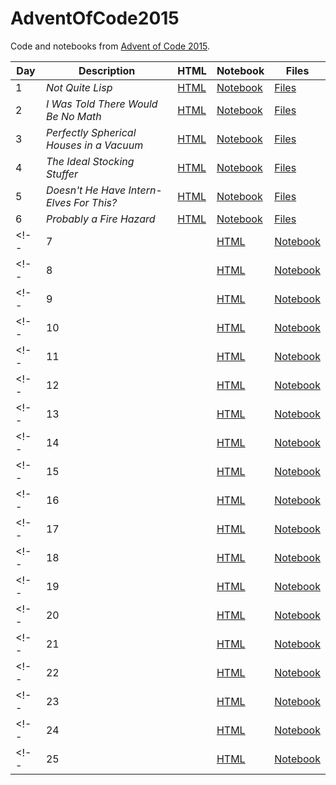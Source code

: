 # AdventOfCode2015


Code and notebooks from [Advent of Code 2015](https://adventofcode.com/2015).

| Day | Description | HTML | Notebook | Files |
| --- | --- | --- | --- | --- |
| 1 | *Not Quite Lisp* | [HTML](https://exitingbear.github.io/AdventOfCode2015/Day-1.nb.html) | [Notebook](<Day 1/Day1.Rmd>) | [Files](<Day 1>) |
| 2 | *I Was Told There Would Be No Math* | [HTML](https://exitingbear.github.io/AdventOfCode2015/Day-2.nb.html) | [Notebook](<Day 2/Day2.Rmd>) | [Files](<Day 2>) |
| 3 | *Perfectly Spherical Houses in a Vacuum* | [HTML](https://exitingbear.github.io/AdventOfCode2015/Day-3.nb.html) | [Notebook](<Day 3/Day3.Rmd>) | [Files](<Day 3>) |
| 4 | *The Ideal Stocking Stuffer* | [HTML](https://exitingbear.github.io/AdventOfCode2015/Day-4.nb.html) | [Notebook](<Day 4/Day4.Rmd>) | [Files](<Day 4>) |
| 5 | *Doesn't He Have Intern-Elves For This?* | [HTML](https://exitingbear.github.io/AdventOfCode2015/Day-5.nb.html) | [Notebook](<Day 5/Day5.Rmd>) | [Files](<Day 5>) |
| 6 | *Probably a Fire Hazard* | [HTML](https://exitingbear.github.io/AdventOfCode2015/Day-6.nb.html) | [Notebook](<Day 6/Day6.Rmd>) | [Files](<Day 6>) |
<!--| 7 |   | [HTML](https://exitingbear.github.io/AdventOfCode2015/Day-7.nb.html) | [Notebook](<Day 7/Day7.Rmd>) | [Files](<Day 7>) |-->
<!--| 8 |   | [HTML](https://exitingbear.github.io/AdventOfCode2015/Day-8.nb.html) | [Notebook](<Day 8/Day8.Rmd>) | [Files](<Day 8>) |-->
<!--| 9 |   | [HTML](https://exitingbear.github.io/AdventOfCode2015/Day-9.nb.html) | [Notebook](<Day 9/Day9.Rmd>) | [Files](<Day 9>) |-->
<!--| 10 |   | [HTML](https://exitingbear.github.io/AdventOfCode2015/Day-10.nb.html) | [Notebook](<Day 10/Day10.Rmd>) | [Files](<Day 10>) |-->
<!--| 11 |   | [HTML](https://exitingbear.github.io/AdventOfCode2015/Day-11.nb.html) | [Notebook](<Day 11/Day11.Rmd>) | [Files](<Day 11>) |-->
<!--| 12 |   | [HTML](https://exitingbear.github.io/AdventOfCode2015/Day-12.nb.html) | [Notebook](<Day 12/Day12.Rmd>) | [Files](<Day 12>) |-->
<!--| 13 |   | [HTML](https://exitingbear.github.io/AdventOfCode2015/Day-13.nb.html) | [Notebook](<Day 13/Day13.Rmd>) | [Files](<Day 13>) |-->
<!--| 14 |   | [HTML](https://exitingbear.github.io/AdventOfCode2015/Day-14.nb.html) | [Notebook](<Day 14/Day14.Rmd>) | [Files](<Day 14>) |-->
<!--| 15 |   | [HTML](https://exitingbear.github.io/AdventOfCode2015/Day-15.nb.html) | [Notebook](<Day 15/Day15.Rmd>) | [Files](<Day 15>) |-->
<!--| 16 |   | [HTML](https://exitingbear.github.io/AdventOfCode2015/Day-16.nb.html) | [Notebook](<Day 16/Day16.Rmd>) | [Files](<Day 16>) |-->
<!--| 17 |   | [HTML](https://exitingbear.github.io/AdventOfCode2015/Day-17.nb.html) | [Notebook](<Day 17/Day17.Rmd>) | [Files](<Day 17>) |-->
<!--| 18 |   | [HTML](https://exitingbear.github.io/AdventOfCode2015/Day-18.nb.html) | [Notebook](<Day 18/Day18.Rmd>) | [Files](<Day 18>) |-->
<!--| 19 |   | [HTML](https://exitingbear.github.io/AdventOfCode2015/Day-19.nb.html) | [Notebook](<Day 19/Day19.Rmd>) | [Files](<Day 19>) |-->
<!--| 20 |   | [HTML](https://exitingbear.github.io/AdventOfCode2015/Day-20.nb.html) | [Notebook](<Day 20/Day20.Rmd>) | [Files](<Day 20>) |-->
<!--| 21 |   | [HTML](https://exitingbear.github.io/AdventOfCode2015/Day-21.nb.html) | [Notebook](<Day 21/Day21.Rmd>) | [Files](<Day 21>) |-->
<!--| 22 |   | [HTML](https://exitingbear.github.io/AdventOfCode2015/Day-22.nb.html) | [Notebook](<Day 22/Day22.Rmd>) | [Files](<Day 22>) |-->
<!--| 23 |   | [HTML](https://exitingbear.github.io/AdventOfCode2015/Day-23.nb.html) | [Notebook](<Day 23/Day23.Rmd>) | [Files](<Day 23>) |-->
<!--| 24 |   | [HTML](https://exitingbear.github.io/AdventOfCode2015/Day-24.nb.html) | [Notebook](<Day 24/Day24.Rmd>) | [Files](<Day 24>) |-->
<!--| 25 |   | [HTML](https://exitingbear.github.io/AdventOfCode2015/Day-25.nb.html) | [Notebook](<Day 25/Day25.Rmd>) | [Files](<Day 25>) |-->
